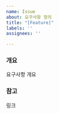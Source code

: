 ```yaml
---
name: Issue
about: 요구사항 정의
title: "[Feature]"
labels: ''
assignees: ''

---
```


### 개요

요구사항 개요

### 참고

링크